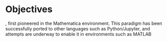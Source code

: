 # Objectives


, first pioneered in the Mathematica environment. This paradigm has been successfully ported to other languages such as Python/Jupyter, and attempts are underway to enable it in environments such as MATLAB
